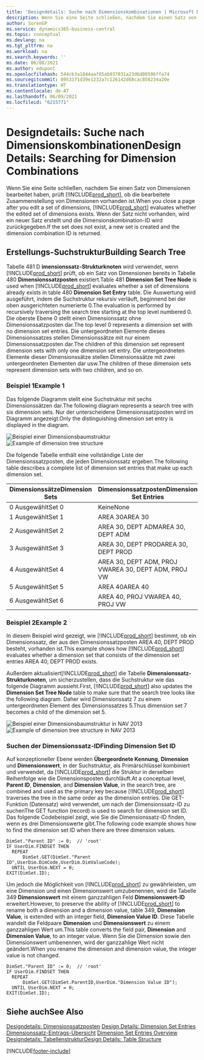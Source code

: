 ```yaml
---
title: 'Designdetails: Suche nach Dimensionskombinationen | Microsoft Docs'
description: Wenn Sie eine Seite schließen, nachdem Sie einen Satz von Dimensionen bearbeitet haben, prüft Business Central, ob die bearbeitete Zusammenstellung von Dimensionen vorhanden ist. Wenn der Satz nicht vorhanden, wird ein neuer Satz erstellt und die Dimensionskombination-ID wird zurückgegeben.
author: SorenGP
ms.service: dynamics365-business-central
ms.topic: conceptual
ms.devlang: na
ms.tgt_pltfrm: na
ms.workload: na
ms.search.keywords: ''
ms.date: 06/08/2021
ms.author: edupont
ms.openlocfilehash: 544cb3a1844aaf85ab937031a23d6d00506ffa74
ms.sourcegitcommit: 0953171d39e1232a7c126142d68cac858234a20e
ms.translationtype: HT
ms.contentlocale: de-AT
ms.lasthandoff: 06/09/2021
ms.locfileid: "6215771"
---
```

# <a name="design-details-searching-for-dimension-combinations"></a><span data-ttu-id="b154c-104">Designdetails: Suche nach Dimensionskombinationen</span><span class="sxs-lookup"><span data-stu-id="b154c-104">Design Details: Searching for Dimension Combinations</span></span>
<span data-ttu-id="b154c-105">Wenn Sie eine Seite schließen, nachdem Sie einen Satz von Dimensionen bearbeitet haben, prüft [!INCLUDE[prod_short](includes/prod_short.md)], ob die bearbeitete Zusammenstellung von Dimensionen vorhanden ist.</span><span class="sxs-lookup"><span data-stu-id="b154c-105">When you close a page after you edit a set of dimensions, [!INCLUDE[prod_short](includes/prod_short.md)] evaluates whether the edited set of dimensions exists.</span></span> <span data-ttu-id="b154c-106">Wenn der Satz nicht vorhanden, wird ein neuer Satz erstellt und die Dimensionskombination-ID wird zurückgegeben.</span><span class="sxs-lookup"><span data-stu-id="b154c-106">If the set does not exist, a new set is created and the dimension combination ID is returned.</span></span>  

## <a name="building-search-tree"></a><span data-ttu-id="b154c-107">Erstellungs-Suchstruktur</span><span class="sxs-lookup"><span data-stu-id="b154c-107">Building Search Tree</span></span>  
 <span data-ttu-id="b154c-108">Tabelle 481 D **imensionssatz-Strukturknoten** wird verwendet, wenn [!INCLUDE[prod_short](includes/prod_short.md)] prüft, ob ein Satz von Dimensionen bereits in Tabelle 480 **Dimensionssatzposten** existiert.</span><span class="sxs-lookup"><span data-stu-id="b154c-108">Table 481 **Dimension Set Tree Node** is used when [!INCLUDE[prod_short](includes/prod_short.md)] evaluates whether a set of dimensions already exists in table 480 **Dimension Set Entry** table.</span></span> <span data-ttu-id="b154c-109">Die Auswertung wird ausgeführt, indem die Suchstruktur rekursiv verläuft, beginnend bei der oben ausgerichteten numerierte 0.</span><span class="sxs-lookup"><span data-stu-id="b154c-109">The evaluation is performed by recursively traversing the search tree starting at the top level numbered 0.</span></span> <span data-ttu-id="b154c-110">Die oberste Ebene 0 stellt einen Dimensionssatz ohne Dimensionssatzposten dar.</span><span class="sxs-lookup"><span data-stu-id="b154c-110">The top level 0 represents a dimension set with no dimension set entries.</span></span> <span data-ttu-id="b154c-111">Die untergeordneten Elemente dieses Dimensionssatzes stellen Dimensionssätze mit nur einem Dimensionssatzposten dar.</span><span class="sxs-lookup"><span data-stu-id="b154c-111">The children of this dimension set represent dimension sets with only one dimension set entry.</span></span> <span data-ttu-id="b154c-112">Die untergeordneten Elemente dieser Dimensionssätze stellen Dimensionssätze mit zwei untergeordneten Elementen dar usw.</span><span class="sxs-lookup"><span data-stu-id="b154c-112">The children of these dimension sets represent dimension sets with two children, and so on.</span></span>  

### <a name="example-1"></a><span data-ttu-id="b154c-113">Beispiel 1</span><span class="sxs-lookup"><span data-stu-id="b154c-113">Example 1</span></span>  
 <span data-ttu-id="b154c-114">Das folgende Diagramm stellt eine Suchstruktur mit sechs Dimensionssätzen dar.</span><span class="sxs-lookup"><span data-stu-id="b154c-114">The following diagram represents a search tree with six dimension sets.</span></span> <span data-ttu-id="b154c-115">Nur der unterscheidene Dimensionssatzposten wird im Diagramm angezeigt.</span><span class="sxs-lookup"><span data-stu-id="b154c-115">Only the distinguishing dimension set entry is displayed in the diagram.</span></span>  

 <span data-ttu-id="b154c-116">![Beispiel einer Dimensionsbaumstruktur](media/nav2013_dimension_tree.png "Beispiel einer Dimensionsbaumstruktur")</span><span class="sxs-lookup"><span data-stu-id="b154c-116">![Example of dimension tree structure](media/nav2013_dimension_tree.png "Example of dimension tree structure")</span></span>  

 <span data-ttu-id="b154c-117">Die folgende Tabelle enthält eine vollständige Liste der Dimensionssatzposten, die jeden Dimensionssatz ergeben.</span><span class="sxs-lookup"><span data-stu-id="b154c-117">The following table describes a complete list of dimension set entries that make up each dimension set.</span></span>  

|<span data-ttu-id="b154c-118">Dimensionssätze</span><span class="sxs-lookup"><span data-stu-id="b154c-118">Dimension Sets</span></span>|<span data-ttu-id="b154c-119">Dimensionssatzposten</span><span class="sxs-lookup"><span data-stu-id="b154c-119">Dimension Set Entries</span></span>|  
|--------------------|---------------------------|  
|<span data-ttu-id="b154c-120">0 Ausgewählt</span><span class="sxs-lookup"><span data-stu-id="b154c-120">Set 0</span></span>|<span data-ttu-id="b154c-121">Keine</span><span class="sxs-lookup"><span data-stu-id="b154c-121">None</span></span>|  
|<span data-ttu-id="b154c-122">1 Ausgewählt</span><span class="sxs-lookup"><span data-stu-id="b154c-122">Set 1</span></span>|<span data-ttu-id="b154c-123">AREA 30</span><span class="sxs-lookup"><span data-stu-id="b154c-123">AREA 30</span></span>|  
|<span data-ttu-id="b154c-124">2 Ausgewählt</span><span class="sxs-lookup"><span data-stu-id="b154c-124">Set 2</span></span>|<span data-ttu-id="b154c-125">AREA 30, DEPT ADM</span><span class="sxs-lookup"><span data-stu-id="b154c-125">AREA 30, DEPT ADM</span></span>|  
|<span data-ttu-id="b154c-126">3 Ausgewählt</span><span class="sxs-lookup"><span data-stu-id="b154c-126">Set 3</span></span>|<span data-ttu-id="b154c-127">AREA 30, DEPT PROD</span><span class="sxs-lookup"><span data-stu-id="b154c-127">AREA 30, DEPT PROD</span></span>|  
|<span data-ttu-id="b154c-128">4 Ausgewählt</span><span class="sxs-lookup"><span data-stu-id="b154c-128">Set 4</span></span>|<span data-ttu-id="b154c-129">AREA 30, DEPT ADM, PROJ VW</span><span class="sxs-lookup"><span data-stu-id="b154c-129">AREA 30, DEPT ADM, PROJ VW</span></span>|  
|<span data-ttu-id="b154c-130">5 Ausgewählt</span><span class="sxs-lookup"><span data-stu-id="b154c-130">Set 5</span></span>|<span data-ttu-id="b154c-131">AREA 40</span><span class="sxs-lookup"><span data-stu-id="b154c-131">AREA 40</span></span>|  
|<span data-ttu-id="b154c-132">6 Ausgewählt</span><span class="sxs-lookup"><span data-stu-id="b154c-132">Set 6</span></span>|<span data-ttu-id="b154c-133">AREA 40, PROJ VW</span><span class="sxs-lookup"><span data-stu-id="b154c-133">AREA 40, PROJ VW</span></span>|  

### <a name="example-2"></a><span data-ttu-id="b154c-134">Beispiel 2</span><span class="sxs-lookup"><span data-stu-id="b154c-134">Example 2</span></span>  
 <span data-ttu-id="b154c-135">In diesem Beispiel wird gezeigt, wie [!INCLUDE[prod_short](includes/prod_short.md)] bestimmt, ob ein Dimensionssatz, der aus den Dimensionssatzposten AREA 40, DEPT PROD besteht, vorhanden ist.</span><span class="sxs-lookup"><span data-stu-id="b154c-135">This example shows how [!INCLUDE[prod_short](includes/prod_short.md)] evaluates whether a dimension set that consists of the dimension set entries AREA 40, DEPT PROD exists.</span></span>  

 <span data-ttu-id="b154c-136">Außerdem aktualisiert[!INCLUDE[prod_short](includes/prod_short.md)] die Tabelle **Dimensionssatz-Strukturknoten**, um sicherzustellen, dass die Suchstruktur wie das folgende Diagramm aussieht.</span><span class="sxs-lookup"><span data-stu-id="b154c-136">First, [!INCLUDE[prod_short](includes/prod_short.md)] also updates the **Dimension Set Tree Node** table to make sure that the search tree looks like the following diagram.</span></span> <span data-ttu-id="b154c-137">Daher wird Dimensionssatz 7 zu einem untergeordneten Element des Dimensionssatzes 5.</span><span class="sxs-lookup"><span data-stu-id="b154c-137">Thus dimension set 7 becomes a child of the dimension set 5.</span></span>  

 <span data-ttu-id="b154c-138">![Beispiel einer Dimensionsbaumstruktur in NAV 2013](media/nav2013_dimension_tree_example2.png "Beispiel einer Dimensionsbaumstruktur in NAV 2013")</span><span class="sxs-lookup"><span data-stu-id="b154c-138">![Example of dimension tree structure in NAV 2013](media/nav2013_dimension_tree_example2.png "Example of dimension tree structure in NAV 2013")</span></span>  

### <a name="finding-dimension-set-id"></a><span data-ttu-id="b154c-139">Suchen der Dimensionssatz-ID</span><span class="sxs-lookup"><span data-stu-id="b154c-139">Finding Dimension Set ID</span></span>  
 <span data-ttu-id="b154c-140">Auf konzeptioneller Ebene werden **Übergeordnete Kennung**, **Dimension** und **Dimensionswert**, in der Suchstruktur, als Primärschlüssel kombiniert und verwendet, da [!INCLUDE[prod_short](includes/prod_short.md)] die Struktur in derselben Reihenfolge wie die Dimensionsposten durchläuft.</span><span class="sxs-lookup"><span data-stu-id="b154c-140">At a conceptual level, **Parent ID**, **Dimension**, and **Dimension Value**, in the search tree, are combined and used as the primary key because [!INCLUDE[prod_short](includes/prod_short.md)] traverses the tree in the same order as the dimension entries.</span></span> <span data-ttu-id="b154c-141">Die GET-Funktion (Datensatz) wird verwendet, um nach der Dimensionssatz-ID zu suchen</span><span class="sxs-lookup"><span data-stu-id="b154c-141">The GET function (record) is used to search for dimension set ID.</span></span> <span data-ttu-id="b154c-142">Das folgende Codebeispiel zeigt, wie Sie die Dimensionssatz-ID finden, wenn es drei Dimensionswerte gibt.</span><span class="sxs-lookup"><span data-stu-id="b154c-142">The following code example shows how to find the dimension set ID when there are three dimension values.</span></span>  

```  
DimSet."Parent ID" := 0;  // 'root'  
IF UserDim.FINDSET THEN  
  REPEAT  
      DimSet.GET(DimSet."Parent ID",UserDim.DimCode,UserDim.DimValueCode);  
  UNTIL UserDim.NEXT = 0;  
EXIT(DimSet.ID);  

```  

<span data-ttu-id="b154c-143">Um jedoch die Möglichkeit von [!INCLUDE[prod_short](includes/prod_short.md)] zu gewährleisten, um eine Dimension und einen Dimensionswert umzubenennen, wird die Tabelle 349 **Dimensionswert** mit einem ganzzahligen Feld **Dimensionswert-ID** erweitert.</span><span class="sxs-lookup"><span data-stu-id="b154c-143">However, to preserve the ability of [!INCLUDE[prod_short](includes/prod_short.md)] to rename both a dimension and a dimension value, table 349, **Dimension Value**, is extended with an integer field, **Dimension Value ID**.</span></span> <span data-ttu-id="b154c-144">Diese Tabelle wandelt die Feldpaare **Dimension** und **Dimensionswert** zu einem ganzzahligen Wert um.</span><span class="sxs-lookup"><span data-stu-id="b154c-144">This table converts the field pair, **Dimension** and **Dimension Value**, to an integer value.</span></span> <span data-ttu-id="b154c-145">Wenn Sie die Dimension sowie den Dimensionswert umbenennen, wird der ganzzahlige Wert nicht geändert.</span><span class="sxs-lookup"><span data-stu-id="b154c-145">When you rename the dimension and dimension value, the integer value is not changed.</span></span>  

```  
DimSet."Parent ID" := 0;  // 'root'  
IF UserDim.FINDSET THEN  
  REPEAT  
      DimSet.GET(DimSet.ParentID,UserDim."Dimension Value ID");  
  UNTIL UserDim.NEXT = 0;  
EXIT(DimSet.ID);  

```  

## <a name="see-also"></a><span data-ttu-id="b154c-146">Siehe auch</span><span class="sxs-lookup"><span data-stu-id="b154c-146">See Also</span></span>
    
 <span data-ttu-id="b154c-147">[Designdetails: Dimensionssatzposten](design-details-dimension-set-entries.md) </span><span class="sxs-lookup"><span data-stu-id="b154c-147">[Design Details: Dimension Set Entries](design-details-dimension-set-entries.md) </span></span>  
 <span data-ttu-id="b154c-148">[Dimensionssatz-Eintrags-Übersicht](design-details-dimension-set-entries-overview.md) </span><span class="sxs-lookup"><span data-stu-id="b154c-148">[Dimension Set Entries Overview](design-details-dimension-set-entries-overview.md) </span></span>  
 [<span data-ttu-id="b154c-149">Designdetails: Tabellenstruktur</span><span class="sxs-lookup"><span data-stu-id="b154c-149">Design Details: Table Structure</span></span>](design-details-table-structure.md)   
 


[!INCLUDE[footer-include](includes/footer-banner.md)]

